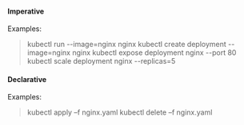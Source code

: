#### Imperative

Examples:
> kubectl run --image=nginx nginx
> kubectl create deployment --image=nginx nginx
> kubectl expose deployment nginx --port 80
> kubectl scale deployment nginx --replicas=5

#### Declarative

Examples:
> kubectl apply –f nginx.yaml
> kubectl delete –f nginx.yaml